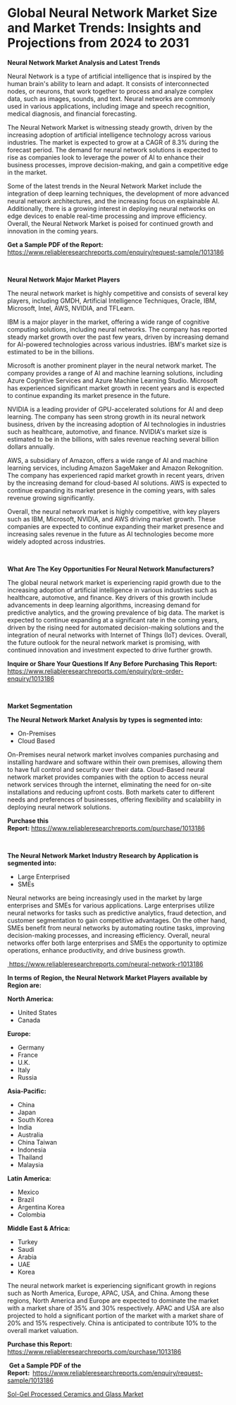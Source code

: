 <p><h1>Global Neural Network Market Size and Market Trends: Insights and Projections from 2024 to 2031</h1></p><p><strong>Neural Network Market Analysis and Latest Trends</strong></p>
<p><p>Neural Network is a type of artificial intelligence that is inspired by the human brain's ability to learn and adapt. It consists of interconnected nodes, or neurons, that work together to process and analyze complex data, such as images, sounds, and text. Neural networks are commonly used in various applications, including image and speech recognition, medical diagnosis, and financial forecasting.</p><p>The Neural Network Market is witnessing steady growth, driven by the increasing adoption of artificial intelligence technology across various industries. The market is expected to grow at a CAGR of 8.3% during the forecast period. The demand for neural network solutions is expected to rise as companies look to leverage the power of AI to enhance their business processes, improve decision-making, and gain a competitive edge in the market.</p><p>Some of the latest trends in the Neural Network Market include the integration of deep learning techniques, the development of more advanced neural network architectures, and the increasing focus on explainable AI. Additionally, there is a growing interest in deploying neural networks on edge devices to enable real-time processing and improve efficiency. Overall, the Neural Network Market is poised for continued growth and innovation in the coming years.</p></p>
<p><strong>Get a Sample PDF of the Report:&nbsp;</strong> <a href="https://www.reliableresearchreports.com/enquiry/request-sample/1013186">https://www.reliableresearchreports.com/enquiry/request-sample/1013186</a></p>
<p>&nbsp;</p>
<p><strong>Neural Network Major Market Players</strong></p>
<p><p>The neural network market is highly competitive and consists of several key players, including GMDH, Artificial Intelligence Techniques, Oracle, IBM, Microsoft, Intel, AWS, NVIDIA, and TFLearn. </p><p>IBM is a major player in the market, offering a wide range of cognitive computing solutions, including neural networks. The company has reported steady market growth over the past few years, driven by increasing demand for AI-powered technologies across various industries. IBM's market size is estimated to be in the billions.</p><p>Microsoft is another prominent player in the neural network market. The company provides a range of AI and machine learning solutions, including Azure Cognitive Services and Azure Machine Learning Studio. Microsoft has experienced significant market growth in recent years and is expected to continue expanding its market presence in the future.</p><p>NVIDIA is a leading provider of GPU-accelerated solutions for AI and deep learning. The company has seen strong growth in its neural network business, driven by the increasing adoption of AI technologies in industries such as healthcare, automotive, and finance. NVIDIA's market size is estimated to be in the billions, with sales revenue reaching several billion dollars annually.</p><p>AWS, a subsidiary of Amazon, offers a wide range of AI and machine learning services, including Amazon SageMaker and Amazon Rekognition. The company has experienced rapid market growth in recent years, driven by the increasing demand for cloud-based AI solutions. AWS is expected to continue expanding its market presence in the coming years, with sales revenue growing significantly.</p><p>Overall, the neural network market is highly competitive, with key players such as IBM, Microsoft, NVIDIA, and AWS driving market growth. These companies are expected to continue expanding their market presence and increasing sales revenue in the future as AI technologies become more widely adopted across industries.</p></p>
<p>&nbsp;</p>
<p><strong>What Are The Key Opportunities For Neural Network Manufacturers?</strong></p>
<p><p>The global neural network market is experiencing rapid growth due to the increasing adoption of artificial intelligence in various industries such as healthcare, automotive, and finance. Key drivers of this growth include advancements in deep learning algorithms, increasing demand for predictive analytics, and the growing prevalence of big data. The market is expected to continue expanding at a significant rate in the coming years, driven by the rising need for automated decision-making solutions and the integration of neural networks with Internet of Things (IoT) devices. Overall, the future outlook for the neural network market is promising, with continued innovation and investment expected to drive further growth.</p></p>
<p><strong>Inquire or Share Your Questions If Any Before Purchasing This Report:</strong> <a href="https://www.reliableresearchreports.com/enquiry/pre-order-enquiry/1013186">https://www.reliableresearchreports.com/enquiry/pre-order-enquiry/1013186</a></p>
<p>&nbsp;</p>
<p><strong>Market Segmentation</strong></p>
<p><strong>The Neural Network Market Analysis by types is segmented into:</strong></p>
<p><ul><li>On-Premises</li><li>Cloud Based</li></ul></p>
<p><p>On-Premises neural network market involves companies purchasing and installing hardware and software within their own premises, allowing them to have full control and security over their data. Cloud-Based neural network market provides companies with the option to access neural network services through the internet, eliminating the need for on-site installations and reducing upfront costs. Both markets cater to different needs and preferences of businesses, offering flexibility and scalability in deploying neural network solutions.</p></p>
<p><strong>Purchase this Report:&nbsp;</strong><a href="https://www.reliableresearchreports.com/purchase/1013186">https://www.reliableresearchreports.com/purchase/1013186</a></p>
<p>&nbsp;</p>
<p><strong>The Neural Network Market Industry Research by Application is segmented into:</strong></p>
<p><ul><li>Large Enterprised</li><li>SMEs</li></ul></p>
<p><p>Neural networks are being increasingly used in the market by large enterprises and SMEs for various applications. Large enterprises utilize neural networks for tasks such as predictive analytics, fraud detection, and customer segmentation to gain competitive advantages. On the other hand, SMEs benefit from neural networks by automating routine tasks, improving decision-making processes, and increasing efficiency. Overall, neural networks offer both large enterprises and SMEs the opportunity to optimize operations, enhance productivity, and drive business growth.</p></p>
<p><a href="https://www.reliableresearchreports.com/neural-network-r1013186">&nbsp;https://www.reliableresearchreports.com/neural-network-r1013186</a></p>
<p><strong>In terms of Region, the Neural Network Market Players available by Region are:</strong></p>
<p>
    <p> <strong> North America: </strong>
        <ul>
            <li>United States</li>
            <li>Canada</li>
        </ul>
        </p> 
    <p> <strong> Europe: </strong>
        <ul>
            <li>Germany</li>
            <li>France</li>
            <li>U.K.</li>
            <li>Italy</li>
            <li>Russia</li>
        </ul>
        </p> 
    <p> <strong> Asia-Pacific: </strong>
        <ul>
            <li>China</li>
            <li>Japan</li>
            <li>South Korea</li>
            <li>India</li>
            <li>Australia</li>
            <li>China Taiwan</li>
            <li>Indonesia</li>
            <li>Thailand</li>
            <li>Malaysia</li>
        </ul>
        </p> 
    <p> <strong> Latin America: </strong>
        <ul>
            <li>Mexico</li>
            <li>Brazil</li>
            <li>Argentina Korea</li>
            <li>Colombia</li>
        </ul>
        </p> 
    <p> <strong> Middle East & Africa: </strong>
        <ul>
            <li>Turkey</li>
            <li>Saudi</li>
            <li>Arabia</li>
            <li>UAE</li>
            <li>Korea</li>
        </ul>
    </p>
    </p>
<p><p>The neural network market is experiencing significant growth in regions such as North America, Europe, APAC, USA, and China. Among these regions, North America and Europe are expected to dominate the market with a market share of 35% and 30% respectively. APAC and USA are also projected to hold a significant portion of the market with a market share of 20% and 15% respectively. China is anticipated to contribute 10% to the overall market valuation.</p></p>
<p><strong>Purchase this Report: </strong><a href="https://www.reliableresearchreports.com/purchase/1013186">https://www.reliableresearchreports.com/purchase/1013186</a></p>
<p>&nbsp;<strong>Get a Sample PDF of the Report:&nbsp;&nbsp;</strong><a href="https://www.reliableresearchreports.com/enquiry/request-sample/1013186">https://www.reliableresearchreports.com/enquiry/request-sample/1013186</a></p>
<p><strong></strong></p>
<p><p><a href="https://issuu.com/reportprime-2/docs/sol-gel-processed-ceramics-and-glass-market-size-2">Sol-Gel Processed Ceramics and Glass Market</a></p></p>